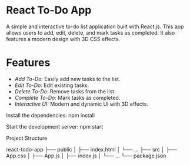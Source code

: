 # React To-Do App

A simple and interactive to-do list application built with React.js. This app allows users to add, edit, delete, and mark tasks as completed. It also features a modern design with 3D CSS effects.

# Features

- *Add To-Do:* Easily add new tasks to the list.
- *Edit To-Do:* Edit existing tasks.
- *Delete To-Do:* Remove tasks from the list.
- *Complete To-Do:* Mark tasks as completed.
- *Interactive UI:* Modern and dynamic UI with 3D effects.

Install the dependencies:
npm install

Start the development server:
npm start


Project Structure

react-todo-app
├── public
│   ├── index.html
│   └── ...
├── src
│   ├── App.css
│   ├── App.js
│   ├── index.js
│   └── ...
└── package.json
